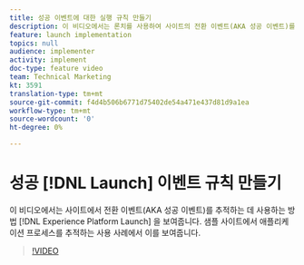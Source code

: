 ```yaml
---
title: 성공 이벤트에 대한 실행 규칙 만들기
description: 이 비디오에서는 론치를 사용하여 사이트의 전환 이벤트(AKA 성공 이벤트)를 추적하는 방법을 보여줍니다. 샘플 사이트에서 애플리케이션 프로세스를 추적하는 사용 사례에서는 이 내용이 표시됩니다.
feature: launch implementation
topics: null
audience: implementer
activity: implement
doc-type: feature video
team: Technical Marketing
kt: 3591
translation-type: tm+mt
source-git-commit: f4d4b506b6771d75402de54a471e437d81d9a1ea
workflow-type: tm+mt
source-wordcount: '0'
ht-degree: 0%

---
```



# 성공 [!DNL Launch] 이벤트  규칙 만들기

이 비디오에서는 사이트에서 전환 이벤트(AKA 성공 이벤트)를 추적하는 데 사용하는 방법 [!DNL Experience Platform Launch] 을 보여줍니다. 샘플 사이트에서 애플리케이션 프로세스를 추적하는 사용 사례에서 이를 보여줍니다.

>[!VIDEO](https://video.tv.adobe.com/v/28778/?quality=12)
